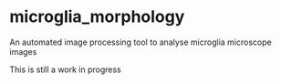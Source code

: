 # microglia_morphology
An automated image processing tool to analyse microglia microscope images

This is still a work in progress
